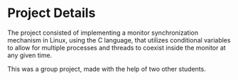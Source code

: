 # Project Details
The project consisted of implementing a monitor synchronization mechanism in Linux, using the C language, that utilizes conditional variables to allow for multiple processes and threads to coexist inside the monitor at any given time.

This was a group project, made with the help of two other students.
